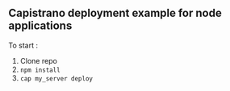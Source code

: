 ## Capistrano deployment example for node applications

To start :

1. Clone repo
1. ```npm install```
1. ```cap my_server deploy``` 
